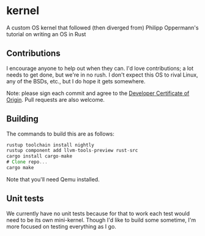 # kernel
A custom OS kernel that followed (then diverged from) Philipp Oppermann's tutorial on writing an OS in Rust

## Contributions

I encourage anyone to help out when they can. I'd love contributions; a lot needs to get done, but we're in no rush. I don't expect this OS to rival Linux, any of the BSDs, etc., but I do hope it gets somewhere.

Note: please sign each commit and agree to the [Developer Certificate of Origin](https://developercertificate.org). Pull requests are also welcome.


## Building

The commands to build this are as follows:

```rust
rustup toolchain install nightly
rustup component add llvm-tools-preview rust-src
cargo install cargo-make
# Clone repo...
cargo make
```

Note that you'll need Qemu installed.

## Unit tests

We currently have no unit tests because for that to work each test would need to be its own mini-kernel. Though I'd like to build some sometime, I'm more focused on testing everything as I go.


